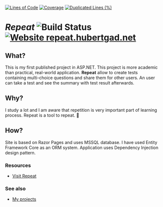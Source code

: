 [![Lines of Code](https://sonarcloud.io/api/project_badges/measure?project=hubertgad_Repeat&metric=ncloc)](https://sonarcloud.io/dashboard?id=hubertgad_Repeat)
[![Coverage](https://sonarcloud.io/api/project_badges/measure?project=hubertgad_Repeat&metric=coverage)](https://sonarcloud.io/dashboard?id=hubertgad_Repeat)
[![Duplicated Lines (%)](https://sonarcloud.io/api/project_badges/measure?project=hubertgad_Repeat&metric=duplicated_lines_density)](https://sonarcloud.io/dashboard?id=hubertgad_Repeat)

# ***Repeat*** ![Build Status](https://github.com/hubertgad/Repeat/workflows/.NET%20Core%20Build%20&%20Tests/badge.svg?branch=master) [![Website repeat.hubertgad.net](https://img.shields.io/website.svg?down_color=red&down_message=down&up_color=green&up_message=up&url=https://repeat.hubertgad.net/)](https://repeat.hubertgad.net/)

## What?
This is my first published project in ASP.NET. This project is more academic than practical, real-world application.
**Repeat** allow to create tests containing multi-choice questions and share them for other users. An user can take a test and see the summary with test result afterwards.

## Why?
I study a lot and I am aware that repetition is very important part of learning process. Repeat is a tool to repeat. 🙂

## How?
Site is based on Razor Pages and uses MSSQL database.
I have used Entity Framework Core as an ORM system.
Application uses Dependency Injection design pattern.

### Resources
- [Visit Repeat](https://repeat.hubertgad.net/)

### See also
- [My projects](https://hubertgad.net/projects)